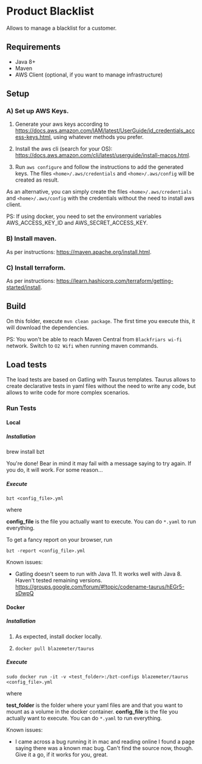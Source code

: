 # Product Blacklist

Allows to manage a blacklist for a customer.

## Requirements

* Java 8+
* Maven
* AWS Client (optional, if you want to manage infrastructure)

## Setup

### A) Set up AWS Keys.

1) Generate your aws keys according to https://docs.aws.amazon.com/IAM/latest/UserGuide/id_credentials_access-keys.html, using whatever methods you prefer.

2) Install the aws cli (search for your OS): https://docs.aws.amazon.com/cli/latest/userguide/install-macos.html.

3) Run ```aws configure``` and follow the instructions to add the generated keys. The files ```<home>/.aws/credentials``` and ```<home>/.aws/config``` will be created as result.

As an alternative, you can simply create the files ```<home>/.aws/credentials``` and ```<home>/.aws/config``` with the credentials without the need to install aws client.

PS: If using docker, you need to set the environment variables AWS_ACCESS_KEY_ID and AWS_SECRET_ACCESS_KEY.

### B) Install maven.

As per instructions: https://maven.apache.org/install.html.

### C) Install terraform.

As per instructions: https://learn.hashicorp.com/terraform/getting-started/install.

## Build

On this folder, execute ```mvn clean package```. The first time you execute this, it will download the dependencies.

PS: You won't be able to reach Maven Central from ```Blackfriars wi-fi``` network. Switch to ```O2 Wifi``` when running maven commands.

## Load tests

The load tests are based on Gatling with Taurus templates. Taurus allows to create declarative tests in yaml files without the need to write any code, but allows to write code for more complex scenarios.

### Run Tests

#### Local

##### Installation

brew install bzt

You're done! Bear in mind it may fail with a message saying to try again. If you do, it will work. For some reason...

##### Execute

```bzt <config_file>.yml```

where

**config_file** is the file you actually want to execute. You can do `*.yaml` to run everything.

To get a fancy report on your browser, run 

```bzt -report <config_file>.yml```

Known issues:
* Gatling doesn't seem to run with Java 11. It works well with Java 8. Haven't tested remaining versions.
https://groups.google.com/forum/#!topic/codename-taurus/hEGr5-sDwpQ

#### Docker

##### Installation

1) As expected, install docker locally.

2) ```docker pull blazemeter/taurus```

##### Execute

```sudo docker run -it -v <test_folder>:/bzt-configs blazemeter/taurus <config_file>.yml```

where

**test_folder** is the folder where your yaml files are and that you want to mount as a volume in the docker container.
**config_file** is the file you actually want to execute. You can do `*.yaml` to run everything.

Known issues:
* I came across a bug running it in mac and reading online I found a page saying there was a known mac bug. Can't find the source now, though. Give it a go, if it works for you, great.